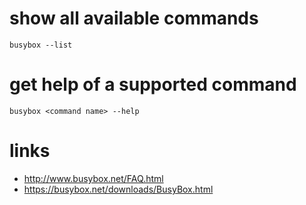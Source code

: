 # show all available commands

```
busybox --list
```

# get help of a supported command

```
busybox <command name> --help
```

# links

* http://www.busybox.net/FAQ.html
* https://busybox.net/downloads/BusyBox.html
